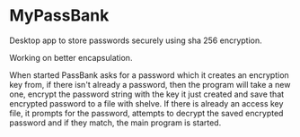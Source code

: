 # MyPassBank
Desktop app to store passwords securely using sha 256 encryption.

Working on better encapsulation. 


When started PassBank asks for a password which it creates an encryption key from, if there isn't already a password, then the program will take a new one, encrypt the password string with the key it just created and save that encrypted password to a file with shelve. If there is already an access key file, it prompts for the password, attempts to decrypt the saved encrypted password and if they match, the main program is started.  
